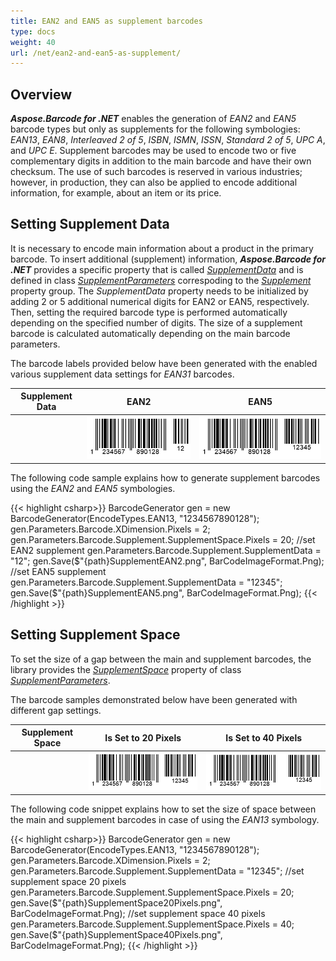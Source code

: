 ```yaml
---
title: EAN2 and EAN5 as supplement barcodes
type: docs
weight: 40
url: /net/ean2-and-ean5-as-supplement/
---
```


## Overview
***Aspose.Barcode for .NET*** enables the generation of *EAN2* and *EAN5* barcode types but only as supplements for the following symbologies: *EAN13*, *EAN8*, *Interleaved 2 of 5*, *ISBN*, *ISMN*, *ISSN*, *Standard 2 of 5*, *UPC A*, and *UPC E*. Supplement barcodes may be used to encode two or five complementary digits in addition to the main barcode and have their own checksum. The use of such barcodes is reserved in various industries; however, in production, they can also be applied to encode additional information, for example, about an item or its price. 
  
## Setting Supplement Data
It is necessary to encode main information about a product in the primary barcode. To insert additional (supplement) information, ***Aspose.Barcode for .NET*** provides a specific property that is called [*SupplementData*](https://apireference.aspose.com/barcode/net/aspose.barcode.generation/supplementparameters/properties/supplementdata) and is defined in class [*SupplementParameters*](https://apireference.aspose.com/barcode/net/aspose.barcode.generation/supplementparameters) correspoding to the [*Supplement*](https://apireference.aspose.com/barcode/net/aspose.barcode.generation/barcodeparameters/properties/supplement) property group. The *SupplementData* property needs to be initialized by adding 2 or 5 additional numerical digits for EAN2 or EAN5, respectively. Then, setting the required barcode type is performed automatically depending on the specified number of digits. The size of a supplement barcode is calculated automatically depending on the main barcode parameters.  
  
The barcode labels provided below have been generated with the enabled various supplement data settings for *EAN31* barcodes.

|Supplement Data|EAN2|EAN5|
|:---:|:---:|:---:|
| |<img src="SupplementEAN2.png">|<img src="SupplementEAN5.png">|
  
The following code sample explains how to generate supplement barcodes using the *EAN2* and *EAN5* symbologies.
    
{{< highlight csharp>}}
BarcodeGenerator gen = new BarcodeGenerator(EncodeTypes.EAN13, "1234567890128");
gen.Parameters.Barcode.XDimension.Pixels = 2;
gen.Parameters.Barcode.Supplement.SupplementSpace.Pixels = 20;
//set EAN2 supplement
gen.Parameters.Barcode.Supplement.SupplementData = "12";
gen.Save($"{path}SupplementEAN2.png", BarCodeImageFormat.Png);
//set EAN5 supplement
gen.Parameters.Barcode.Supplement.SupplementData = "12345";
gen.Save($"{path}SupplementEAN5.png", BarCodeImageFormat.Png);
{{< /highlight >}}

## Setting Supplement Space
To set the size of a gap between the main and supplement barcodes, the library provides the [*SupplementSpace*](https://apireference.aspose.com/barcode/net/aspose.barcode.generation/supplementparameters/properties/supplementspace) property of class [*SupplementParameters*](https://apireference.aspose.com/barcode/net/aspose.barcode.generation/supplementparameters).  
  
The barcode samples demonstrated below have been generated with different gap settings.  
  
|Supplement Space|Is Set to 20 Pixels|Is Set to 40 Pixels|
|:---:|:---:|:---:|
| |<img src="SupplementSpace20Pixels.png">|<img src="SupplementSpace40Pixels.png">|
  
The following code snippet explains how to set the size of space between the main and supplement barcodes in case of using the *EAN13* symbology.
  
{{< highlight csharp>}}
BarcodeGenerator gen = new BarcodeGenerator(EncodeTypes.EAN13, "1234567890128");
gen.Parameters.Barcode.XDimension.Pixels = 2;
gen.Parameters.Barcode.Supplement.SupplementData = "12345";
//set supplement space 20 pixels
gen.Parameters.Barcode.Supplement.SupplementSpace.Pixels = 20;
gen.Save($"{path}SupplementSpace20Pixels.png", BarCodeImageFormat.Png);
//set supplement space 40 pixels
gen.Parameters.Barcode.Supplement.SupplementSpace.Pixels = 40;
gen.Save($"{path}SupplementSpace40Pixels.png", BarCodeImageFormat.Png);
{{< /highlight >}}
